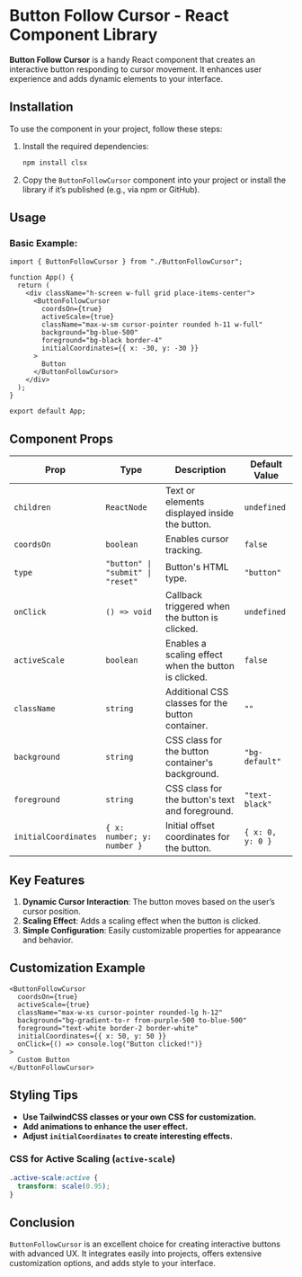 # Button Follow Cursor - React Component Library

**Button Follow Cursor** is a handy React component that creates an interactive button responding to cursor movement. It enhances user experience and adds dynamic elements to your interface.

## Installation

To use the component in your project, follow these steps:

1. Install the required dependencies:
   ```bash
   npm install clsx
   ```
2. Copy the `ButtonFollowCursor` component into your project or install the library if it’s published (e.g., via npm or GitHub).

## Usage

### Basic Example:

```tsx
import { ButtonFollowCursor } from "./ButtonFollowCursor";

function App() {
  return (
    <div className="h-screen w-full grid place-items-center">
      <ButtonFollowCursor
        coordsOn={true}
        activeScale={true}
        className="max-w-sm cursor-pointer rounded h-11 w-full"
        background="bg-blue-500"
        foreground="bg-black border-4"
        initialCoordinates={{ x: -30, y: -30 }}
      >
        Button
      </ButtonFollowCursor>
    </div>
  );
}

export default App;
```

## Component Props

| Prop                  | Type                              | Description                                                                 | Default Value         |
|-----------------------|-----------------------------------|-----------------------------------------------------------------------------|-----------------------|
| `children`            | `ReactNode`                       | Text or elements displayed inside the button.                               | `undefined`           |
| `coordsOn`            | `boolean`                         | Enables cursor tracking.                                                    | `false`               |
| `type`                | `"button" \| "submit" \| "reset"` | Button's HTML type.                                                         | `"button"`            |
| `onClick`             | `() => void`                      | Callback triggered when the button is clicked.                              | `undefined`           |
| `activeScale`         | `boolean`                         | Enables a scaling effect when the button is clicked.                        | `false`               |
| `className`           | `string`                          | Additional CSS classes for the button container.                            | `""`                  |
| `background`          | `string`                          | CSS class for the button container's background.                            | `"bg-default"`        |
| `foreground`          | `string`                          | CSS class for the button's text and foreground.                             | `"text-black"`        |
| `initialCoordinates`  | `{ x: number; y: number }`        | Initial offset coordinates for the button.                                  | `{ x: 0, y: 0 }`      |

## Key Features

1. **Dynamic Cursor Interaction**: The button moves based on the user’s cursor position.
2. **Scaling Effect**: Adds a scaling effect when the button is clicked.
3. **Simple Configuration**: Easily customizable properties for appearance and behavior.

## Customization Example

```tsx
<ButtonFollowCursor
  coordsOn={true}
  activeScale={true}
  className="max-w-xs cursor-pointer rounded-lg h-12"
  background="bg-gradient-to-r from-purple-500 to-blue-500"
  foreground="text-white border-2 border-white"
  initialCoordinates={{ x: 50, y: 50 }}
  onClick={() => console.log("Button clicked!")}
>
  Custom Button
</ButtonFollowCursor>
```

## Styling Tips

- **Use TailwindCSS classes or your own CSS for customization.**
- **Add animations to enhance the user effect.**
- **Adjust `initialCoordinates` to create interesting effects.**

### CSS for Active Scaling (`active-scale`)

```css
.active-scale:active {
  transform: scale(0.95);
}
```

## Conclusion

`ButtonFollowCursor` is an excellent choice for creating interactive buttons with advanced UX. It integrates easily into projects, offers extensive customization options, and adds style to your interface.
